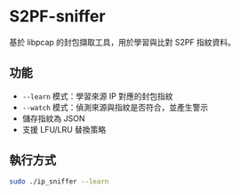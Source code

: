 # S2PF-sniffer

基於 libpcap 的封包擷取工具，用於學習與比對 S2PF 指紋資料。

## 功能
- `--learn` 模式：學習來源 IP 對應的封包指紋
- `--watch` 模式：偵測來源與指紋是否符合，並產生警示
- 儲存指紋為 JSON
- 支援 LFU/LRU 替換策略

## 執行方式
```bash
sudo ./ip_sniffer --learn
